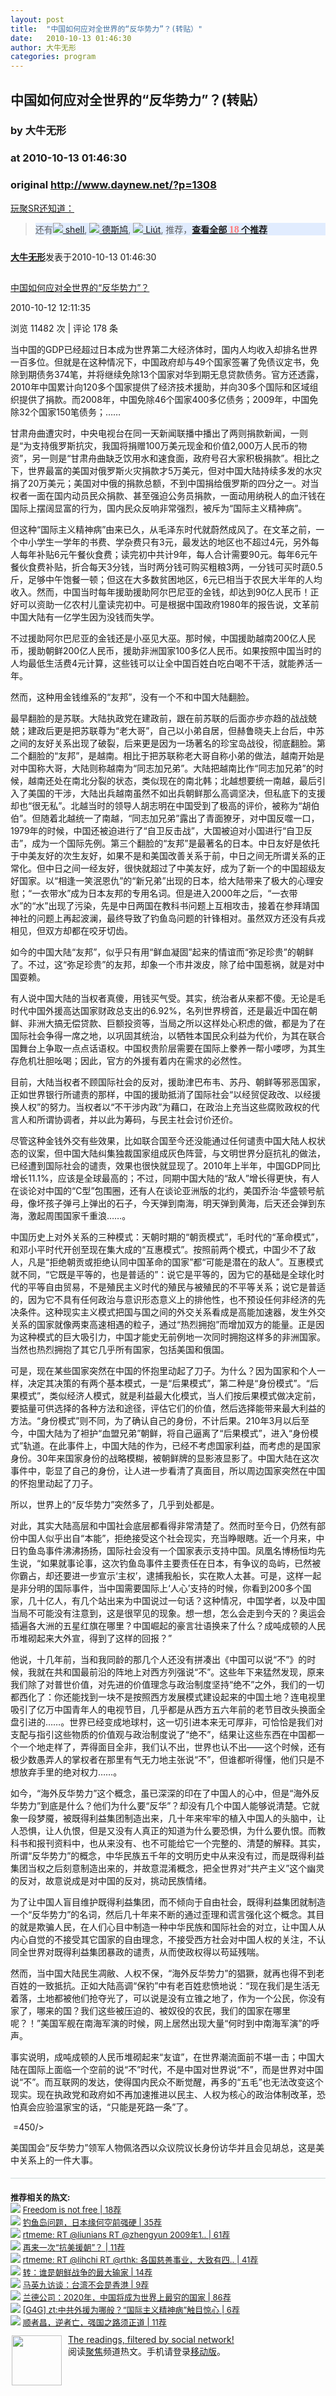 ```yaml
---
layout: post
title:  "中国如何应对全世界的“反华势力”？(转贴）"
date:   2010-10-13 01:46:30
author: 大牛无形
categories: program
---
```


## 中国如何应对全世界的“反华势力”？(转贴）
### by 大牛无形
### at 2010-10-13 01:46:30
### original <http://www.daynew.net/?p=1308>

<a href="http://sr.ju690.cn/meme/item/86084">玩聚SR还知道：</a>
<blockquote>
<div style="background-color:#e1ecfe!important;width:auto">
	<div>还有<a href="http://sr.ju690.cn/people/shell@GoogleReader?i=8104" title="shell通过GoogleReader分享的其他文章"><img src="http://sr.ju690.cn/static/clogo/4.png?v=690" border="0/"> shell</a>, <a href="http://sr.ju690.cn/people/%E5%BE%B7%E6%96%AF%E9%B8%A0@GoogleReader?i=7127" title="德斯鸠通过GoogleReader分享的其他文章"><img src="http://sr.ju690.cn/static/clogo/4.png?v=690" border="0/"> 德斯鸠</a>, <a href="http://sr.ju690.cn/people/Li%C3%BAt@GoogleReader?i=5777" title="Liút通过GoogleReader分享的其他文章"><img src="http://sr.ju690.cn/static/clogo/4.png?v=690" border="0/"> Liút</a>, 推荐，<a href="http://sr.ju690.cn/meme/item/86084"><b>查看全部 <big style="color:#ff7b7a;font-family:&#39;Georgia&#39;;font-size:16px">18</big> 个推荐 </b></a>
	</div>
</div></blockquote>

<div style="margin:0;padding:10px 0"><a href="http://sr.ju690.cn/author/%E5%A4%A7%E7%89%9B%E6%97%A0%E5%BD%A2"><b>大牛无形</b></a>发表于2010-10-13 01:46:30</div>
<div style="margin:0;padding:5px 0"><p><a href="http://www.777286.com/bbs/forum.php?mod=viewthread&amp;tid=44969">中国如何应对全世界的“反华势力”？</a></p>
<p>2010-10-12 12:11:35 </p>
<p>浏览 11482 次 | 评论 178 条</p>
<p>当中国的GDP已经超过日本成为世界第二大经济体时，国内人均收入却排名世界一百多位。但就是在这种情况下，中国政府却与49个国家签署了免债议定书，免除到期债务374笔，并将继续免除13个国家对华到期无息贷款债务。官方还透露，2010年中国累计向120多个国家提供了经济技术援助，并向30多个国际和区域组织提供了捐款。而2008年，中国免除46个国家400多亿债务；2009年，中国免除32个国家150笔债务；……</p>
<p>甘肃舟曲遭灾时，中央电视台在同一天新闻联播中播出了两则捐款新闻，一则是“为支持俄罗斯抗灾，我国将捐赠100万美元现金和价值2,000万人民币的物资”，另一则是“甘肃舟曲缺乏饮用水和速食面，政府号召大家积极捐款”。相比之下，世界最富的美国对俄罗斯火灾捐款才5万美元，但对中国大陆持续多发的水灾捐了20万美元；美国对中俄的捐款总额，不到中国捐给俄罗斯的四分之一。对当权者一面在国内动员民众捐款、甚至强迫公务员捐款，一面动用纳税人的血汗钱在国际上摆阔显富的行为，国内民众反响非常强烈，被斥为“国际主义精神病”。</p>
<p>但这种“国际主义精神病”由来已久，从毛泽东时代就蔚然成风了。在文革之前，一个中小学生一学年的书费、学杂费只有3元，最发达的地区也不超过4元，另外每人每年补贴6元午餐伙食费；读完初中共计9年，每人合计需要90元。每年6元午餐伙食费补贴，折合每天3分钱，当时两分钱可购买粗粮3两，一分钱可买时蔬0.5斤，足够中午饱餐一顿；但这在大多数贫困地区，6元已相当于农民大半年的人均收入。然而，中国当时每年援助援助阿尔巴尼亚的金钱，却达到90亿人民币！正好可以资助一亿农村儿童读完初中。可是根据中国政府1980年的报告说，文革前中国大陆有一亿学生因为没钱而失学。</p>
<p>不过援助阿尔巴尼亚的金钱还是小巫见大巫。那时候，中国援助越南200亿人民币，援助朝鲜200亿人民币，援助非洲国家100多亿人民币。如果按照中国当时的人均最低生活费4元计算，这些钱可以让全中国百姓白吃白喝不干活，就能养活一年。</p>
<p>然而，这种用金钱维系的“友邦”，没有一个不和中国大陆翻脸。</p>
<p>最早翻脸的是苏联。大陆执政党在建政前，跟在前苏联的后面亦步亦趋的战战兢兢；建政后更是把苏联尊为“老大哥”，自己以小弟自居，但赫鲁晓夫上台后，中苏之间的友好关系出现了破裂，后来更是因为一场著名的珍宝岛战役，彻底翻脸。第二个翻脸的“友邦”，是越南。相比于把苏联称老大哥自称小弟的做法，越南开始是对中国称大哥，大陆则称越南为“同志加兄弟”。大陆把越南比作“同志加兄弟”的时候，越南还处在南北分裂的状态，类似现在的南北韩；北越想要统一南越，最后引入了美国的干涉，大陆出兵越南虽然不如出兵朝鲜那么高调坚决，但私底下的支援却也“很无私”。北越当时的领导人胡志明在中国受到了极高的评价，被称为“胡伯伯”。但随着北越统一了南越，“同志加兄弟”露出了青面獠牙，对中国反噬一口，1979年的时候，中国还被迫进行了“自卫反击战”，大国被迫对小国进行“自卫反击”，成为一个国际先例。第三个翻脸的“友邦”是最著名的日本。中日友好是依托于中美友好的次生友好，如果不是和美国改善关系于前，中日之间无所谓关系的正常化。但中日之间一经友好，很快就超过了中美友好，成为了新一个的中国超级友好国家。以“相逢一笑泯恩仇”的“新兄弟”出现的日本，给大陆带来了极大的心理安慰；“一衣带水”成为日本友邦的专用名词。但是进入2000年之后，“一衣带水”的“水”出现了污染，先是中日两国在教科书问题上互相攻击，接着在参拜靖国神社的问题上再起波澜，最终导致了钓鱼岛问题的针锋相对。虽然双方还没有兵戎相见，但双方却都在咬牙切齿。</p>
<p>如今的中国大陆“友邦”，似乎只有用“鲜血凝固”起来的情谊而“弥足珍贵”的朝鲜了。不过，这“弥足珍贵”的友邦，却象一个市井泼皮，除了给中国惹祸，就是对中国耍赖。</p>
<p>有人说中国大陆的当权者真傻，用钱买气受。其实，统治者从来都不傻。无论是毛时代中国外援高达国家财政总支出的6.92%，名列世界榜首，还是最近中国在朝鲜、非洲大搞无偿贷款、巨额投资等，当局之所以这样处心积虑的做，都是为了在国际社会争得一席之地，以巩固其统治，以牺牲本国民众利益为代价，为其在联合国舞台上争取一点点话语权。中国权贵阶层需要在国际上豢养一帮小喽啰，为其生存危机壮胆吆喝；因此，官方的外援有着内在需求的必然性。</p>
<p>目前，大陆当权者不顾国际社会的反对，援助津巴布韦、苏丹、朝鲜等邪恶国家，正如世界银行所谴责的那样，中国的援助抵消了国际社会“以经贸促政改、以经援换人权”的努力。当权者以“不干涉内政”为藉口，在政治上充当这些腐败政权的代言人和所谓协调者，并以此为筹码，与民主社会讨价还价。</p>
<p>尽管这种金钱外交有些效果，比如联合国至今还没能通过任何谴责中国大陆人权状态的议案，但中国大陆纠集独裁国家组成灰色阵营，与文明世界分庭抗礼的做法，已经遭到国际社会的谴责，效果也很快就显现了。2010年上半年，中国GDP同比增长11.1%，应该是全球最高的；不过，同期中国大陆的“敌人”增长得更快，有人在谈论对中国的“C型”包围圈，还有人在谈论亚洲版的北约，美国乔治·华盛顿号航母，像坏孩子弹弓上弹出的石子，今天弹到南海，明天弹到黄海，后天还会弹到东海，激起周围国家千重浪……。</p>
<p>中国历史上对外关系的三种模式：天朝时期的“朝贡模式”，毛时代的“革命模式”，和邓小平时代开创至现在集大成的“互惠模式”。按照前两个模式，中国少不了敌人，凡是“拒绝朝贡或拒绝认同中国革命的国家”都“可能是潜在的敌人”。互惠模式就不同，“它既是平等的，也是普适的”：说它是平等的，因为它的基础是全球化时代的平等自由贸易，不是殖民主义时代的殖民与被殖民的不平等关系；说它是普适的，因为它不具有任何政治与意识形态意义上的排他性，也不预设任何非经济的先决条件。这种现实主义模式把国与国之间的外交关系看成是高能加速器，发生外交关系的国家就像两束高速相遇的粒子，通过“热烈拥抱”而增加双方的能量。正是因为这种模式的巨大吸引力，中国才能史无前例地一次同时拥抱这样多的非洲国家。当然也热烈拥抱了其它几乎所有国家，包括美国和俄国。</p>
<p>可是，现在某些国家突然在中国的怀抱里动起了刀子。为什么？因为国家和个人一样，决定其决策的有两个基本模式，一是“后果模式”，第二种是“身份模式”。“后果模式”，类似经济人模式，就是利益最大化模式，当人们按后果模式做决定前，要掂量可供选择的各种方法和途径，评估它们的价值，然后选择能带来最大利益的方法。“身份模式”则不同，为了确认自己的身份，不计后果。210年3月以后至今，中国大陆为了袒护“血盟兄弟”朝鲜，将自己逼离了“后果模式”，进入“身份模式”轨道。在此事件上，中国大陆的作为，已经不考虑国家利益，而考虑的是国家身份。30年来国家身份的战略模糊，被朝鲜牌的显影液显影了。中国大陆在这次事件中，彰显了自己的身份，让人进一步看清了真面目，所以周边国家突然在中国的怀抱里动起了刀子。</p>
<p>所以，世界上的“反华势力”突然多了，几乎到处都是。</p>
<p>对此，其实大陆高层和中国社会底层都看得非常清楚了。然而时至今日，仍然有部份中国人似乎出自“本能”，拒绝接受这个社会现实，充当睁眼瞎。近一个月来，中日钓鱼岛事件沸沸扬扬，国际社会没有一个国家表示支持中国。凤凰名博杨恒均先生说，“如果就事论事，这次钓鱼岛事件主要责任在日本，有争议的岛屿，已然被你霸占，却还要进一步宣示‘主权’，逮捕我船长，实在欺人太甚。可是，这样一起是非分明的国际事件，当中国需要国际上‘人心’支持的时候，你看到200多个国家，几十亿人，有几个站出来为中国说过一句话？这种情况，中国学者，以及中国当局不可能没有注意到，这是很罕见的现象。想一想，怎么会走到今天的？奥运会插遍各大洲的五星红旗在哪里？中国崛起的豪言壮语换来了什么？成吨成顿的人民币堆砌起来大外宣，得到了这样的回报？”</p>
<p>他说，十几年前，当和我同龄的那几个人还没有拼凑出《中国可以说“不”》的时候，我就在共和国最前沿的阵地上对西方列强说“不”。这些年下来猛然发现，原来我们除了对普世价值，对先进的价值理念与政治制度坚持“绝不”之外，我们的一切都西化了：你还能找到一块不是按照西方发展模式建设起来的中国土地？连电视里吸引了亿万中国青年人的电视节目，几乎都是从西方五六年前的老节目改头换面全盘引进的……。世界已经变成地球村，这一切引进本来无可厚非，可恰恰是我们对支配与指引这些物质的价值观与政治制度说了“绝不”，结果让这些东西在中国都一个一个地走样了，弄得面目全非，我们认不出，世界也认不出——这个时候，还有极少数愚弄人的掌权者在那里有气无力地主张说“不”，但谁都听得懂，他们只是不想放弃手里的绝对权力……。</p>
<p>如今，“海外反华势力”这个概念，虽已深深的印在了中国人的心中，但是“海外反华势力”到底是什么？他们为什么要“反华”？却没有几个中国人能够说清楚。它就象一段梦魇，被既得利益集团制造出来，几十年来牢牢的植入中国人的头脑中，让人恐惧，让人仇恨，但是又没有人真正的知道为什么要恐惧，为什么要仇恨。而教科书和报刊资料中，也从来没有、也不可能给它一个完整的、清楚的解释。其实，所谓“反华势力”的概念，中华民族五千年的文明历史中从来没有过，而是既得利益集团当权之后刻意制造出来的，并故意混淆概念，把全世界对“共产主义”这个幽灵的反对，故意说成是对中国的反对，挑动民族情绪。</p>
<p>为了让中国人盲目维护既得利益集团，而不倾向于自由社会，既得利益集团就制造一个“反华势力”的名词，然后几十年来不断的通过歪理和谎言强化这个概念。其目的就是欺骗人民，在人们心目中制造一种中华民族和国际社会的对立，让中国人从内心自觉的不接受其它国家的自由理念，不接受西方社会对中国人权的关注，不认同全世界对既得利益集团暴政的谴责，从而使政权得以苟延残喘。</p>
<p>然而，当中国大陆民生凋敝、人权不保，“海外反华势力”的猖獗，就再也得不到老百姓的一致抵抗。正如大陆高调“保钓”中有老百姓悲愤地说：“现在我们是生活无着落，土地都被他们抢夺光了，可以说是没有立锥之地了，作为一个公民，你没有家了，哪来的国？我们这些被压迫的、被奴役的农民，我们的国家在哪里呢？！”美国军舰在南海军演的时候，网上居然出现大量“何时到中南海军演”的呼声。</p>
<p>事实说明，成吨成顿的人民币堆砌起来“友谊”，在世界潮流面前不堪一击；中国大陆在国际上面临一个空前的说“不”时代，不是中国对世界说“不”，而是世界对中国说“不”。而互联网的发达，使得国内民众不断觉醒，再多的“五毛”也无法改变这个现实。现在执政党和政府如不再加速推进以民主、人权为核心的政治体制改革，恐怕真会应验温家宝的话，“只能是死路一条”了。</p>
<p><img src="http://www.cfca.com.cn/cx/2009-07/image/ct-27.jpg" alt="">
=450/&gt;</p>
<p>美国国会“反华势力”领军人物佩洛西以众议院议长身份访华并且会见胡总，这是美中关系上的一件大事。</p></div>


<div style="padding-top:20px;border-top:1px solid #cbd9d9;padding-bottom:10px;FONT-SIZE:13px">
<strong>推荐相关的热文: </strong><br> 
	<div><img src="https://www.google.com/s2/favicons?domain=www.neverwow.com" border="0/"> <a title="Freedom is not free | 18个推荐" href="http://sr.ju690.cn/meme/item/72920">Freedom is not free | 18荐</a>
	</div> 
	<div><img src="https://www.google.com/s2/favicons?domain=www.china-week.com" border="0/"> <a title="钓鱼岛问题，日本缘何空前强硬 | 35个推荐" href="http://sr.ju690.cn/meme/item/83239">钓鱼岛问题，日本缘何空前强硬 | 35荐</a>
	</div> 
	<div><img src="https://www.google.com/s2/favicons?domain=twitter.com" border="0/"> <a title="rtmeme: RT @liunians RT @zhengyun 2009年1月越南总理潘文凯宣布，越南将要建设一个美国式的国家。一年后，总书记实行差额选举，国会议员直选，所有代表议员官员开始申报财产。比照下中国大陆，1987年10月的十三大指出党政必须分家，23年过去了，有个屁变化。 | 61个推荐" href="http://sr.ju690.cn/meme/item/79873">rtmeme: RT @liunians RT @zhengyun 2009年1.. | 61荐</a>
	</div> 
	<div><img src="https://www.google.com/s2/favicons?domain=www.my1510.cn" border="0/"> <a title="再来一次“抗美援朝”？ | 11个推荐" href="http://sr.ju690.cn/meme/item/66950">再来一次“抗美援朝”？ | 11荐</a>
	</div> 
	<div><img src="https://www.google.com/s2/favicons?domain=twitter.com" border="0/"> <a title="rtmeme: RT @lihchi RT @rthk: 各国慈善事业，大致有四种形式：政府做事，政府掏钱—福利国家；民间做事，政府掏钱—香港模式；民间做事，民间掏钱—美国模式。最有趣的第四种组合，政府办事，民间掏钱—这恰恰是“中国特色”。 | 41个推荐" href="http://sr.ju690.cn/meme/item/83487">rtmeme: RT @lihchi RT @rthk: 各国慈善事业，大致有四.. | 41荐</a>
	</div> 
	<div><img src="https://www.google.com/s2/favicons?domain=blog.sina.com.cn" border="0/"> <a title="转：谁是朝鲜战争的最大输家 | 14个推荐" href="http://sr.ju690.cn/meme/item/84495">转：谁是朝鲜战争的最大输家 | 14荐</a>
	</div> 
	<div><img src="https://www.google.com/s2/favicons?domain=dongxi.net" border="0/"> <a title="马英九访谈：台湾不会是香港 | 9个推荐" href="http://sr.ju690.cn/meme/item/83673">马英九访谈：台湾不会是香港 | 9荐</a>
	</div> 
	<div><img src="https://www.google.com/s2/favicons?domain=womai8.com" border="0/"> <a title="兰德公司：2020年，中国将成为世界上最穷的国家 | 86个推荐" href="http://sr.ju690.cn/meme/item/83269">兰德公司：2020年，中国将成为世界上最穷的国家 | 86荐</a>
	</div> 
	<div><img src="https://www.google.com/s2/favicons?domain=janadabc.blogspot.com" border="0/"> <a title="[G4G] zt:中共外援为哪般？“国际主义精神病”触目惊心 | 6个推荐" href="http://sr.ju690.cn/meme/item/82947">[G4G] zt:中共外援为哪般？“国际主义精神病”触目惊心 | 6荐</a>
	</div> 
	<div><img src="https://www.google.com/s2/favicons?domain=www.china-week.com" border="0/"> <a title="顺者昌，逆者亡，强国之路须正道 | 11个推荐" href="http://sr.ju690.cn/meme/item/79038">顺者昌，逆者亡，强国之路须正道 | 11荐</a>
	</div>
</div>
<div style="float:left;margin:2px 10px 2px 2px">
<a href="http://sr.ju690.cn" title="玩聚SR"><img src="http://sr.ju690.cn/static/images/fish.jpg" border="0" width="80px"></a>
</div>
<div><a href="http://sr.ju690.cn/">The readings, filtered by social network!</a><br>阅读<a href="http://sr.ju690.cn/tag/focus">聚焦</a>频道热文。手机请登录<a href="http://sr.ju690.cn/m">移动版</a>。</div>